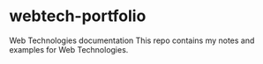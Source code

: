 # webtech-portfolio
Web Technologies documentation
This repo contains my notes and examples for Web Technologies.
